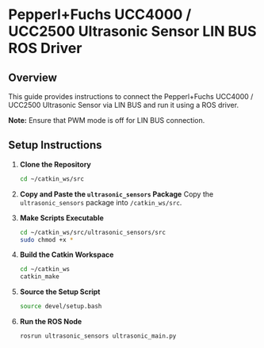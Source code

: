 # Pepperl+Fuchs UCC4000 / UCC2500 Ultrasonic Sensor LIN BUS ROS Driver

## Overview
This guide provides instructions to connect the Pepperl+Fuchs UCC4000 / UCC2500 Ultrasonic Sensor via LIN BUS and run it using a ROS driver.

**Note:** Ensure that PWM mode is off for LIN BUS connection.

## Setup Instructions

1. **Clone the Repository**
    ```bash
    cd ~/catkin_ws/src
    ```

2. **Copy and Paste the `ultrasonic_sensors` Package**
    Copy the `ultrasonic_sensors` package into `/catkin_ws/src`.

3. **Make Scripts Executable**
    ```bash
    cd ~/catkin_ws/src/ultrasonic_sensors/src
    sudo chmod +x *
    ```

4. **Build the Catkin Workspace**
    ```bash
    cd ~/catkin_ws
    catkin_make
    ```

5. **Source the Setup Script**
    ```bash
    source devel/setup.bash
    ```

6. **Run the ROS Node**
    ```bash
    rosrun ultrasonic_sensors ultrasonic_main.py
    ```
